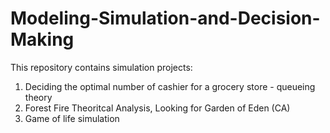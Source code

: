 # Modeling-Simulation-and-Decision-Making

This repository contains simulation projects:
1. Deciding the optimal number of cashier for a grocery store - queueing theory
2. Forest Fire Theoritcal Analysis, Looking for Garden of Eden (CA)
3. Game of life simulation 
